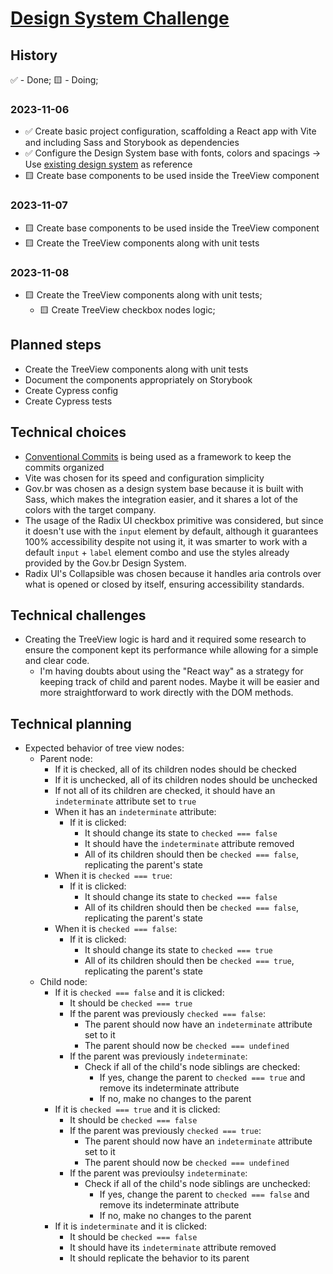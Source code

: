 # [Design System Challenge](https://gist.github.com/andersonba/6b1d07348e7baaf282a27259996d6520)

## History

✅ - Done;
🟨 - Doing;

### 2023-11-06

- ✅ Create basic project configuration, scaffolding a React app with Vite and including Sass and Storybook as dependencies
- ✅ Configure the Design System base with fonts, colors and spacings -> Use [existing design system](#technical-choices) as reference
- 🟨 Create base components to be used inside the TreeView component

### 2023-11-07

- 🟨 Create base components to be used inside the TreeView component
- 🟨 Create the TreeView components along with unit tests

### 2023-11-08
- 🟨 Create the TreeView components along with unit tests;
  - 🟨 Create TreeView checkbox nodes logic;

## Planned steps

- Create the TreeView components along with unit tests
- Document the components appropriately on Storybook
- Create Cypress config
- Create Cypress tests

## Technical choices

- [Conventional Commits](https://www.conventionalcommits.org/en/v1.0.0/) is being used as a framework to keep the commits organized
- Vite was chosen for its speed and configuration simplicity
- Gov.br was chosen as a design system base because it is built with Sass, which makes the integration easier, and it shares a lot of the colors with the target company.
- The usage of the Radix UI checkbox primitive was considered, but since it doesn't use with the `input` element by default, although it guarantees 100% accessibility despite not using it, it was smarter to work with a default `input` + `label` element combo and use the styles already provided by the Gov.br Design System.
- Radix UI's Collapsible was chosen because it handles aria controls over what is opened or closed by itself, ensuring accessibility standards.

## Technical challenges

- Creating the TreeView logic is hard and it required some research to ensure the component kept its performance while allowing for a simple and clear code.
  - I'm having doubts about using the "React way" as a strategy for keeping track of child and parent nodes. Maybe it will be easier and more straightforward to work directly with the DOM methods.

## Technical planning

- Expected behavior of tree view nodes:
  - Parent node:
    - If it is checked, all of its children nodes should be checked
    - If it is unchecked, all of its children nodes should be unchecked
    - If not all of its children are checked, it should have an `indeterminate` attribute set to `true`
    - When it has an `indeterminate` attribute:
      - If it is clicked:
        - It should change its state to `checked === false`
        - It should have the `indeterminate` attribute removed
        - All of its children should then be `checked === false`, replicating the parent's state
    - When it is `checked === true`:
      - If it is clicked:
        - It should change its state to `checked === false`
        - All of its children should then be `checked === false`, replicating the parent's state
    - When it is `checked === false`:
      - If it is clicked:
        - It should change its state to `checked === true`
        - All of its children should then be `checked === true`, replicating the parent's state
  - Child node:
    - If it is `checked === false` and it is clicked:
      - It should be `checked === true`
      - If the parent was previously `checked === false`:
        - The parent should now have an `indeterminate` attribute set to it
        - The parent should now be `checked === undefined`
      - If the parent was previously `indeterminate`:
        - Check if all of the child's node siblings are checked:
          - If yes, change the parent to `checked === true` and remove its indeterminate attribute
          - If no, make no changes to the parent
    - If it is `checked === true` and it is clicked:
      - It should be `checked === false`
      - If the parent was previously `checked === true`:
        - The parent should now have an `indeterminate` attribute set to it
        - The parent should now be `checked === undefined`
      - If the parent was previoulsy `indeterminate`:
        - Check if all of the child's node siblings are unchecked:
          - If yes, change the parent to `checked === false` and remove its indeterminate attribute
          - If no, make no changes to the parent
    - If it is `indeterminate` and it is clicked:
      - It should be `checked === false`
      - It should have its `indeterminate` attribute removed
      - It should replicate the behavior to its parent